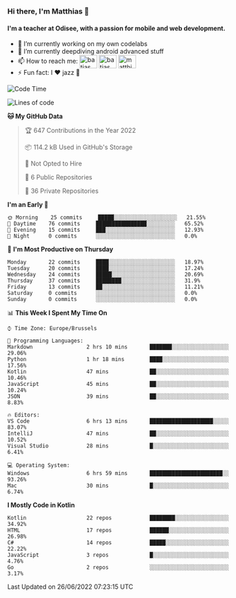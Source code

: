 ### Hi there, I'm Matthias 👋

#### I'm a teacher at Odisee, with a passion for mobile and web development.

- 🔭 I’m currently working on my own codelabs
- 🌱 I’m currently deepdiving android advanced stuff
- 📫 How to reach me: <a href="https://dev.to/batjas" target="_blank"><img align="center" src="https://raw.githubusercontent.com/rahuldkjain/github-profile-readme-generator/master/src/images/icons/Social/devto.svg" alt="batjas" height="30" width="40" /></a>
<a href="https://twitter.com/batjas" target="_blank"><img align="center" src="https://raw.githubusercontent.com/rahuldkjain/github-profile-readme-generator/master/src/images/icons/Social/twitter.svg" alt="batjas" height="30" width="40" /></a>
<a href="https://linkedin.com/in/matthiasdruwé" target="_blank"><img align="center" src="https://raw.githubusercontent.com/rahuldkjain/github-profile-readme-generator/master/src/images/icons/Social/linked-in-alt.svg" alt="matthiasdruwé" height="30" width="40" /></a>
- ⚡ Fun fact: I ❤ jazz 🎷


<!--START_SECTION:waka-->
![Code Time](http://img.shields.io/badge/Code%20Time-343%20hrs%2049%20mins-blue)

![Lines of code](https://img.shields.io/badge/From%20Hello%20World%20I%27ve%20Written-389%20Thousand%20lines%20of%20code-blue)

**🐱 My GitHub Data** 

> 🏆 647 Contributions in the Year 2022
 > 
> 📦 114.2 kB Used in GitHub's Storage 
 > 
> 🚫 Not Opted to Hire
 > 
> 📜 6 Public Repositories 
 > 
> 🔑 36 Private Repositories  
 > 
**I'm an Early 🐤** 

```text
🌞 Morning    25 commits     █████░░░░░░░░░░░░░░░░░░░░   21.55% 
🌆 Daytime    76 commits     ████████████████░░░░░░░░░   65.52% 
🌃 Evening    15 commits     ███░░░░░░░░░░░░░░░░░░░░░░   12.93% 
🌙 Night      0 commits      ░░░░░░░░░░░░░░░░░░░░░░░░░   0.0%

```
📅 **I'm Most Productive on Thursday** 

```text
Monday       22 commits     ████░░░░░░░░░░░░░░░░░░░░░   18.97% 
Tuesday      20 commits     ████░░░░░░░░░░░░░░░░░░░░░   17.24% 
Wednesday    24 commits     █████░░░░░░░░░░░░░░░░░░░░   20.69% 
Thursday     37 commits     ████████░░░░░░░░░░░░░░░░░   31.9% 
Friday       13 commits     ██░░░░░░░░░░░░░░░░░░░░░░░   11.21% 
Saturday     0 commits      ░░░░░░░░░░░░░░░░░░░░░░░░░   0.0% 
Sunday       0 commits      ░░░░░░░░░░░░░░░░░░░░░░░░░   0.0%

```


📊 **This Week I Spent My Time On** 

```text
⌚︎ Time Zone: Europe/Brussels

💬 Programming Languages: 
Markdown                 2 hrs 10 mins       ███████░░░░░░░░░░░░░░░░░░   29.06% 
Python                   1 hr 18 mins        ████░░░░░░░░░░░░░░░░░░░░░   17.56% 
Kotlin                   47 mins             ██░░░░░░░░░░░░░░░░░░░░░░░   10.46% 
JavaScript               45 mins             ██░░░░░░░░░░░░░░░░░░░░░░░   10.24% 
JSON                     39 mins             ██░░░░░░░░░░░░░░░░░░░░░░░   8.83%

🔥 Editors: 
VS Code                  6 hrs 13 mins       ████████████████████░░░░░   83.07% 
IntelliJ                 47 mins             ██░░░░░░░░░░░░░░░░░░░░░░░   10.52% 
Visual Studio            28 mins             █░░░░░░░░░░░░░░░░░░░░░░░░   6.41%

💻 Operating System: 
Windows                  6 hrs 59 mins       ███████████████████████░░   93.26% 
Mac                      30 mins             █░░░░░░░░░░░░░░░░░░░░░░░░   6.74%

```

**I Mostly Code in Kotlin** 

```text
Kotlin                   22 repos            ████████░░░░░░░░░░░░░░░░░   34.92% 
HTML                     17 repos            ██████░░░░░░░░░░░░░░░░░░░   26.98% 
C#                       14 repos            █████░░░░░░░░░░░░░░░░░░░░   22.22% 
JavaScript               3 repos             █░░░░░░░░░░░░░░░░░░░░░░░░   4.76% 
Go                       2 repos             ░░░░░░░░░░░░░░░░░░░░░░░░░   3.17%

```



 Last Updated on 26/06/2022 07:23:15 UTC
<!--END_SECTION:waka-->

